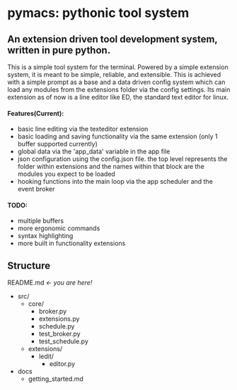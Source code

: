 # pymacs: pythonic tool system

## An extension driven tool development system, written in pure python.

This is a simple tool system for the terminal. Powered by a simple extension system, it is meant to be simple, reliable, and extensible. This is achieved with a simple prompt as a base and a data driven config system which can load any modules from the extensions folder via the config settings. Its main extension as of now is a line editor like ED, the standard text editor for linux.

#### Features(Current):
- basic line editing via the texteditor extension
- basic loading and saving functionality via the same extension (only 1 buffer supported currently)
- global data via the 'app_data' variable in the app file
- json configuration using the config.json file. the top level represents the folder within extensions and the names within that block are the modules you expect to be loaded
- hooking functions into the main loop via the app scheduler and the event broker

#### TODO:
- multiple buffers
- more ergonomic commands
- syntax highlighting
- more built in functionality extensions

## Structure
README.md *<- you are here!*
- src/
	- core/
		- broker.py
		- extensions.py
		- schedule.py
		- test_broker.py
		- test_schedule.py
	- extensions/
		- ledit/
			- editor.py
- docs
	- getting_started.md